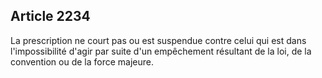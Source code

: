 Article 2234
----
La prescription ne court pas ou est suspendue contre celui qui est dans
l'impossibilité d'agir par suite d'un empêchement résultant de la loi, de la
convention ou de la force majeure.
